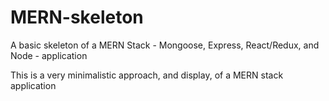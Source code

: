 # MERN-skeleton
A basic skeleton of a MERN Stack - Mongoose, Express, React/Redux, and Node -  application

This is a very minimalistic approach, and display, of a MERN stack application

